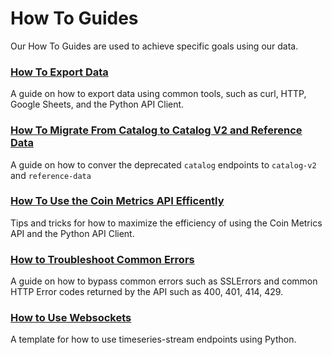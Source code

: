 # How To Guides

Our How To Guides are used to achieve specific goals using our data.&#x20;

### [How To Export Data](exporting-data.md)

A guide on how to export data using common tools, such as curl, HTTP, Google Sheets, and the Python API Client.

### [How To Migrate From Catalog to Catalog V2 and Reference Data](./#how-to-migrate-from-catalog-to-catalog-v2-and-reference-data)

A guide on how to conver the deprecated `catalog` endpoints to `catalog-v2` and `reference-data`

### [How To Use the Coin Metrics API Efficently ](./#how-to-use-the-coin-metrics-api-efficently)

Tips and tricks for how to maximize the efficiency of using the Coin Metrics API and the Python API Client.

### [How to Troubleshoot Common Errors](./#how-to-troubleshoot-common-errors)

A guide on how to bypass common errors such as SSLErrors and common HTTP Error codes returned by the API such as 400, 401, 414, 429.

### [How to Use Websockets](./#how-to-use-websockets)

A template for how to use timeseries-stream endpoints using Python.


